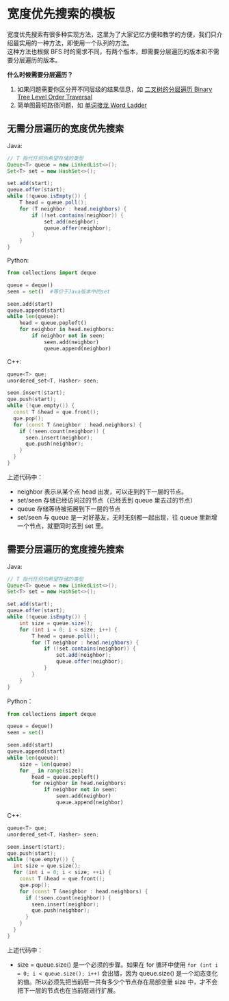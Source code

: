 # 宽度优先搜索的模板

宽度优先搜索有很多种实现方法，这里为了大家记忆方便和教学的方便，我们只介绍最实用的一种方法，即使用一个队列的方法。\
这种方法也根据 BFS 时的需求不同，有两个版本，即需要分层遍历的版本和不需要分层遍历的版本。

**什么时候需要分层遍历？**

1. 如果问题需要你区分开不同层级的结果信息，如 [二叉树的分层遍历 Binary Tree Level Order Traversal](http://www.lintcode.com/problem/binary-tree-level-order-traversal/)
2. 简单图最短路径问题，如 [单词接龙 Word Ladder](http://www.lintcode.com/problem/word-ladder/)

## 无需分层遍历的宽度优先搜索

Java:

```java
// T 指代任何你希望存储的类型
Queue<T> queue = new LinkedList<>();
Set<T> set = new HashSet<>();

set.add(start);
queue.offer(start);
while (!queue.isEmpty()) {
    T head = queue.poll();
    for (T neighbor : head.neighbors) {
        if (!set.contains(neighbor)) {
            set.add(neighbor);
            queue.offer(neighbor);
        }
    }
}
```

Python:

```python
from collections import deque

queue = deque()
seen = set()  #等价于Java版本中的set

seen.add(start)
queue.append(start)
while len(queue):
    head = queue.popleft()
    for neighbor in head.neighbors:
        if neighbor not in seen:
            seen.add(neighbor)
            queue.append(neighbor)
```

C++:

```cpp
queue<T> que;
unordered_set<T, Hasher> seen;

seen.insert(start);
que.push(start);
while (!que.empty()) {
  const T &head = que.front();
  que.pop();
  for (const T &neighbor : head.neighbors) {
    if (!seen.count(neighbor)) {
      seen.insert(neighbor);
      que.push(neighbor);
    }
  }
}
```

上述代码中：

* neighbor 表示从某个点 head 出发，可以走到的下一层的节点。
* set/seen 存储已经访问过的节点（已经丢到 queue 里去过的节点）
* queue 存储等待被拓展到下一层的节点
* set/seen 与 queue 是一对好基友，无时无刻都一起出现，往 queue 里新增一个节点，就要同时丢到 set 里。

## 需要分层遍历的宽度搜先搜索



Java:

```java
// T 指代任何你希望存储的类型
Queue<T> queue = new LinkedList<>();
Set<T> set = new HashSet<>();

set.add(start);
queue.offer(start);
while (!queue.isEmpty()) {
    int size = queue.size();
    for (int i = 0; i < size; i++) {
        T head = queue.poll();
        for (T neighbor : head.neighbors) {
            if (!set.contains(neighbor)) {
                set.add(neighbor);
                queue.offer(neighbor);
            }
        }
    }
}
```

Python：

```python
from collections import deque

queue = deque()
seen = set()

seen.add(start)
queue.append(start)
while len(queue):
    size = len(queue)
    for _ in range(size):
        head = queue.popleft()
        for neighbor in head.neighbors:
            if neighbor not in seen:
                seen.add(neighbor)
                queue.append(neighbor)
```

C++:

```cpp
queue<T> que;
unordered_set<T, Hasher> seen;

seen.insert(start);
que.push(start);
while (!que.empty()) {
  int size = que.size();
  for (int i = 0; i < size; ++i) {
    const T &head = que.front();
    que.pop();
    for (const T &neighbor : head.neighbors) {
      if (!seen.count(neighbor)) {
        seen.insert(neighbor);
        que.push(neighbor);
      }
    }
  }
}
```

上述代码中：

* size = queue.size() 是一个必须的步骤。如果在 for 循环中使用 `for (int i = 0; i < queue.size(); i++)` 会出错，因为 queue.size() 是一个动态变化的值。所以必须先把当前层一共有多少个节点存在局部变量 size 中，才不会把下一层的节点也在当前层进行扩展。
